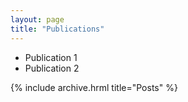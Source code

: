 ```yaml
---
layout: page
title: "Publications"
---
```


* Publication 1
* Publication 2


{% include archive.hrml title="Posts" %}

